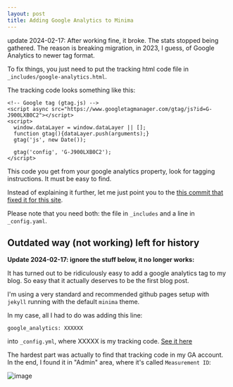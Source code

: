 ```yaml
---
layout: post
title: Adding Google Analytics to Minima
---
```


update 2024-02-17: After working fine, it broke. The stats stopped being gathered. The reason is breaking migration, in 2023, I guess, of Google Analytics to newer tag format.

To fix things, you just need to put the tracking html code file in `_includes/google-analytics.html`.

The tracking code looks something like this:
```
<!-- Google tag (gtag.js) -->
<script async src="https://www.googletagmanager.com/gtag/js?id=G-J900LXB0C2"></script>
<script>
  window.dataLayer = window.dataLayer || [];
  function gtag(){dataLayer.push(arguments);}
  gtag('js', new Date());

  gtag('config', 'G-J900LXB0C2');
</script>
```
This code you get from your google analytics property, look for tagging instructions. It must be easy to find.

Instead of explaining it further, let me just point you to the [this commit that fixed it for this site](https://github.com/hq9000/hq9000/commit/1b1f0578e6343b730cbd550c78f072deb49411e5).

Please note that you need both: the file in `_includes` and a line in `_config.yaml`.


## Outdated way (not working) left for history

**Update 2024-02-17: ignore the stuff below, it no longer works:**

It has turned out to be ridiculously easy to add a google analytics tag to my blog. So easy that it actually deserves to be the first blog post.

I'm using a very standard and recommended github pages setup with `jekyll` running with the default `minima` theme.

In my case, all I had to do was adding this line:

```
google_analytics: XXXXXX
```

into `_config.yml`, where XXXXX is my tracking code. [See it here](https://github.com/hq9000/hq9000/blob/6164401661334373e9584e5524bd38b8400c7183/_config.yml#L28)

The hardest part was actually to find that tracking code in my GA account. In the end, I found it in "Admin" area, where it's called `Measurement ID`:

![image](https://user-images.githubusercontent.com/21345604/112961116-bd567000-914d-11eb-90ec-4b55642bc714.png)


